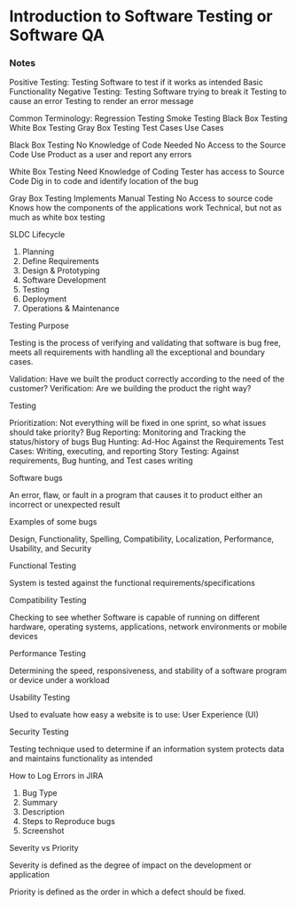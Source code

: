 # Introduction to Software Testing or Software QA

### Notes

Positive Testing:
  Testing Software to test if it works as intended
  Basic Functionality
Negative Testing:
  Testing Software trying to break it
  Testing to cause an error
  Testing to render an error message

Common Terminology:
  Regression Testing
  Smoke Testing
  Black Box Testing
  White Box Testing
  Gray Box Testing
  Test Cases
  Use Cases

Black Box Testing
  No Knowledge of Code Needed
  No Access to the Source Code
  Use Product as a user and report any errors

White Box Testing
  Need Knowledge of Coding
  Tester has access to Source Code
  Dig in to code and identify location of the bug

Gray Box Testing
  Implements Manual Testing
  No Access to source code
  Knows how the components of the applications work
  Technical, but not as much as white box testing


SLDC Lifecycle

1) Planning
2) Define Requirements
3) Design &  Prototyping
4) Software Development
5) Testing
6) Deployment
7) Operations & Maintenance

Testing Purpose

Testing is the process of verifying and validating that software is bug free, meets all requirements with handling all the exceptional and boundary cases.

Validation: Have we built the product correctly according to the need of the customer?
Verification: Are we building the product the right way?

Testing

Prioritization: Not everything will be fixed in one sprint, so what issues should take priority?
Bug Reporting: Monitoring and Tracking the status/history of bugs
Bug Hunting: Ad-Hoc Against the Requirements
Test Cases: Writing, executing, and reporting
Story Testing: Against requirements, Bug hunting, and Test cases writing

Software bugs

An error, flaw, or fault in a program that causes it to product either an incorrect or unexpected result

Examples of some bugs

Design, Functionality, Spelling, Compatibility, Localization, Performance, Usability, and Security


Functional Testing

System is tested against the functional requirements/specifications

Compatibility Testing

Checking to see whether Software is capable of running on different hardware, operating systems, applications, network environments or mobile devices

Performance Testing

Determining the speed, responsiveness, and stability of a software program or device under a workload

Usability Testing

Used to evaluate how easy a website is to use: User Experience (UI)

Security Testing

Testing technique used to determine if an information system protects data and maintains functionality as intended


How to Log Errors in JIRA

1) Bug Type
2) Summary
3) Description
4) Steps to Reproduce bugs
5) Screenshot

Severity vs Priority

Severity is defined as the degree of impact on the development or application

Priority is defined as the order in which a defect should be fixed.                
